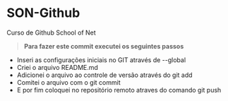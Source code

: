 # SON-Github
Curso de Github School of Net
> **Para fazer este commit executei os seguintes passos**
- Inseri as configurações iniciais no GIT através de --global
- Criei o arquivo README.md
- Adicionei o arquivo ao controle de versão através do git add
- Comitei o arquivo com o git commit
- E por fim coloquei no repositório remoto atraves do comando git push

